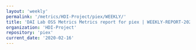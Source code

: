 ```yaml
---
layout: 'weekly'
permalink: '/metrics/HDI-Project/piex/WEEKLY/'
title: 'DAI Lab OSS Metrics Metrics report for piex | WEEKLY-REPORT-2020-02-16'
organization: 'HDI-Project'
repository: 'piex'
current_date: '2020-02-16'
---
```

